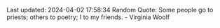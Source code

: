 Last updated: 2024-04-02 17:58:34
Random Quote: Some people go to priests; others to poetry; I to my friends. - Virginia Woolf